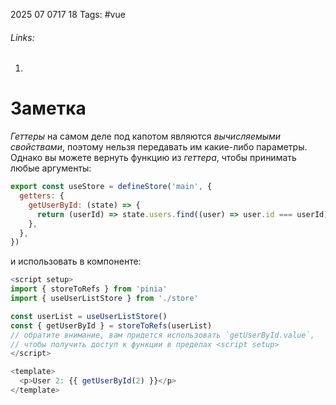 2025 07 0717 18
Tags: #vue 
###### Links: 
1) 
# Заметка
_Геттеры_ на самом деле под капотом являются _вычисляемыми свойствами_, поэтому нельзя передавать им какие-либо параметры. Однако вы можете вернуть функцию из _геттера_, чтобы принимать любые аргументы:
```js
export const useStore = defineStore('main', {
  getters: {
    getUserById: (state) => {
      return (userId) => state.users.find((user) => user.id === userId)
    },
  },
})
```
и использовать в компоненте:
```js
<script setup>
import { storeToRefs } from 'pinia'
import { useUserListStore } from './store'

const userList = useUserListStore()
const { getUserById } = storeToRefs(userList)
// обратите внимание, вам придется использовать `getUserById.value`,
// чтобы получить доступ к функции в пределах <script setup>
</script>

<template>
  <p>User 2: {{ getUserById(2) }}</p>
</template>
```